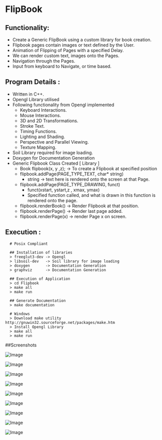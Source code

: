 # FlipBook

## Functionality:
  * Create a Generic FlipBook using a custom library for book creation.
  * Flipbook pages contain images or text defined by the User.
  * Animation of Flipping of Pages with a specified Delay.
  * We can render custom text, images onto the Pages.
  * Navigation through the Pages.
  * Input from keyboard to Navigate, or time based.

## Program Details :
  * Written in C++.
  * Opengl Library utilised
  * Following functionality from Opengl implemented
    * Keyboard Interactions.
    * Mouse Interactions.
    * 3D and 2D Transformations.
    * Stroke Text.
    * Timing Functions.
    * Lighting and Shading.
    * Perspective and Parallel Viewing.
    * Texture Mapping.
  * Soil Library required for image loading.
  * Doxygen for Documentation Generation
  * Generic Flipbook Class Created [ Library ]
      - Book flipbook(x, y ,z); -> To create a Flipbook at specified position
      - flipbook.addPage(PAGE_TYPE_TEXT, char* string)
          + string -> text here is rendered onto the screen at that Page.
      - flipbook.addPage(PAGE_TYPE_DRAWING, funct)
          + funct(xstart, ystart,z , xmax, ymax)
          + Specified function called, and what is drawn in this function is rendered onto the page.
      - flipbook.renderBook() -> Render Flipbook at that position.
      - flipbook.renderPage() -> Render last page added.
      - flipbook.renderPage(x) -> render Page x on screen.

## Execution :
```
  # Posix Compliant

  ## Installation of libraries
  > freeglut3-dev -> Opengl
  > libsoil-dev   -> Soil library for image loading
  > doxygen       -> Documentation Generation
  > graphviz      -> Documentation Generation

  ## Execution of Application
  > cd Flipbook
  > make all
  > make run
  
  ## Generate Documentation
  > make documentation

  # Windows
  > Download make utility http://gnuwin32.sourceforge.net/packages/make.htm
  > Install Opengl Library
  > make all
  > make run
```

##Screenshots

![Image](/img/Screenshots/1.png "Welcome Screen")

![Image](/img/Screenshots/9.png "Options List")

![Image](/img/Screenshots/3.png "Book Flip")

![Image](/img/Screenshots/4.png "Notepad Flip")

![Image](/img/Screenshots/5.png "Pad Flip")

![Image](/img/Screenshots/6.png "Top View")

![Image](/img/Screenshots/7.png "Bottom View")

![Image](/img/Screenshots/8.png "Horizontal 360 deg View")

![Image](/img/Screenshots/9.png "Horizontal 360 deg View")